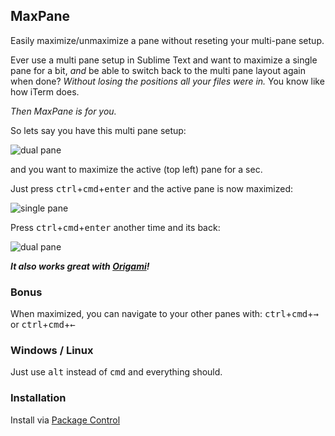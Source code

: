 ## MaxPane

Easily maximize/unmaximize a pane without reseting your multi-pane setup.

Ever use a multi pane setup in Sublime Text and want to maximize a single pane for a bit, *and* be able to switch back to the multi pane layout again when done? *Without losing the positions all your files were in.* You know like how iTerm does.

*Then MaxPane is for you.*

So lets say you have this multi pane setup:

![dual pane](https://raw.github.com/jisaacks/MaxPane/3535650829f9bbb7df2d26428589b9bd47b13591/before.png)

and you want to maximize the active (top left) pane for a sec.

Just press <kbd>ctrl</kbd>+<kbd>cmd</kbd>+<kbd>enter</kbd> and the active pane is now maximized:

![single pane](https://raw.github.com/jisaacks/MaxPane/3535650829f9bbb7df2d26428589b9bd47b13591/after.png)

Press <kbd>ctrl</kbd>+<kbd>cmd</kbd>+<kbd>enter</kbd> another time and its back:

![dual pane](https://raw.github.com/jisaacks/MaxPane/3535650829f9bbb7df2d26428589b9bd47b13591/before.png)

***It also works great with [Origami](https://github.com/SublimeText/Origami)!***

### Bonus
When maximized, you can navigate to your other panes with: 
<kbd>ctrl</kbd>+<kbd>cmd</kbd>+<kbd>→</kbd> or <kbd>ctrl</kbd>+<kbd>cmd</kbd>+<kbd>←</kbd>

### Windows / Linux
Just use <kbd>alt</kbd> instead of <kbd>cmd</kbd> and everything should.

### Installation

Install via [Package Control](http://wbond.net/sublime_packages/package_control)
